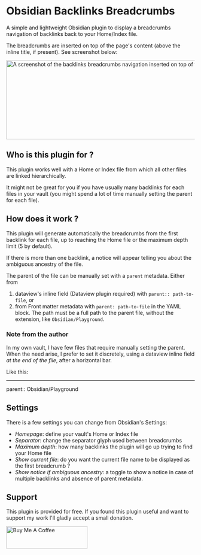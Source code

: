 # Obsidian Backlinks Breadcrumbs

A simple and lightweight Obsidian plugin to display a breadcrumbs navigation of backlinks back to your Home/Index file.

The breadcrumbs are inserted on top of the page's content (above the inline title, if present). See screenshot below:

<picture>
  <source media="(prefers-color-scheme: dark)" srcset="./screenshot-dark.png">
  <source media="(prefers-color-scheme: light)" srcset="./screenshot-light.png">
  <img alt="A screenshot of the backlinks breadcrumbs navigation inserted on top of the page's inline title." src="https://user-images.githubusercontent.com/25423296/163456779-a8556205-d0a5-45e2-ac17-42d089e3c3f8.png" width="709" height="211">
</picture>

## Who is this plugin for ?

This plugin works well with a Home or Index file from which all other files are linked hierarchically.

It might not be great for you if you have usually many backlinks for each files in your vault (you might spend a lot of time manually setting the parent for each file).

## How does it work ?

This plugin will generate automatically the breadcrumbs from the first backlink for each file, up to reaching the Home file or the maximum depth limit (5 by default).

If there is more than one backlink, a notice will appear telling you about the ambiguous ancestry of the file.

The parent of the file can be manually set with a `parent` metadata. Either from
1. dataview's inline field (Dataview plugin required) with `parent:: path-to-file`, or
2. from Front matter metadata with `parent: path-to-file` in the YAML block.
The path must be a full path to the parent file, without the extension, like `Obsidian/Playground`.

### Note from the author

In my own vault, I have few files that require manually setting the parent. When the need arise, I prefer to set it discretely, using a dataview inline field *at the end of the file*, after a horizontal bar.

Like this:

---
parent:: Obsidian/Playground

## Settings

There is a few settings you can change from Obsidian's Settings:

- *Homepage*: define your vault's Home or Index file
- *Separator*: change the separator glyph used between breadcrumbs
- *Maximum depth*: how many backlinks the plugin will go up trying to find your Home file
- *Show current file*: do you want the current file name to be displayed as the first breadcrumb ?
- *Show notice if ambiguous ancestry*: a toggle to show a notice in case of multiple backlinks and absence of parent metadata.

## Support

This plugin is provided for free. If you found this plugin useful and want to support my work I'll gladly accept a small donation.

<a href="https://www.buymeacoffee.com/loiccattani" target="_blank"><img src="https://cdn.buymeacoffee.com/buttons/v2/default-yellow.png" alt="Buy Me A Coffee" style="height: 60px !important;width: 217px !important;" ></a>
